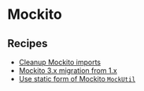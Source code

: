 # Mockito

## Recipes

* [Cleanup Mockito imports](cleanupmockitoimports)
* [Mockito 3.x migration from 1.x](mockito1to3migration)
* [Use static form of Mockito `MockUtil`](mockutilstostatic)


